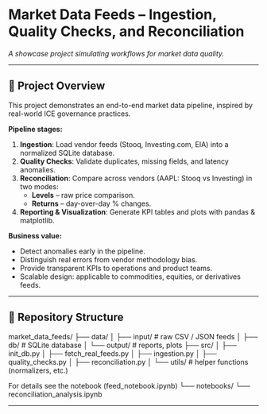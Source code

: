 # Market Data Feeds – Ingestion, Quality Checks, and Reconciliation

*A showcase project simulating workflows for market data quality.*

---

## 📌 Project Overview
This project demonstrates an end-to-end market data pipeline, inspired by real-world ICE governance practices.

**Pipeline stages:**
1. **Ingestion**: Load vendor feeds (Stooq, Investing.com, EIA) into a normalized SQLite database.
2. **Quality Checks**: Validate duplicates, missing fields, and latency anomalies.
3. **Reconciliation**: Compare across vendors (AAPL: Stooq vs Investing) in two modes:
   - **Levels** – raw price comparison.
   - **Returns** – day-over-day % changes.
4. **Reporting & Visualization**: Generate KPI tables and plots with pandas & matplotlib.

**Business value:**

- Detect anomalies early in the pipeline.
- Distinguish real errors from vendor methodology bias.
- Provide transparent KPIs to operations and product teams.
- Scalable design: applicable to commodities, equities, or derivatives feeds.

---

## 📂 Repository Structure
market_data_feeds/
├── data/
│ ├── input/ # raw CSV / JSON feeds
│ ├── db/ # SQLite database
│ └── output/ # reports, plots
├── src/
│ ├── init_db.py
│ ├── fetch_real_feeds.py
│ ├── ingestion.py
│ ├── quality_checks.py
│ ├── reconciliation.py
│ └── utils/ # helper functions (normalizers, etc.)



For details see the notebook (feed_notebook.ipynb)
└── notebooks/
└── reconciliation_analysis.ipynb

---

